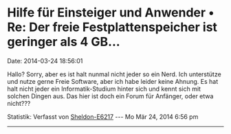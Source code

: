 Hilfe für Einsteiger und Anwender • Re: Der freie Festplattenspeicher ist geringer als 4 GB\...
===============================================================================================

Date: 2014-03-24 18:56:01

Hallo? Sorry, aber es ist halt nunmal nicht jeder so ein Nerd. Ich
unterstütze und nutze gerne Freie Software, aber ich habe leider keine
Ahnung. Es hat halt nicht jeder ein Informatik-Studium hinter sich und
kennt sich mit solchen Dingen aus. Das hier ist doch ein Forum für
Anfänger, oder etwa nicht???

Statistik: Verfasst von
[Sheldon-E6217](http://forum.yacy-websuche.de/memberlist.php?mode=viewprofile&u=9384)
--- Mo Mär 24, 2014 6:56 pm

------------------------------------------------------------------------
